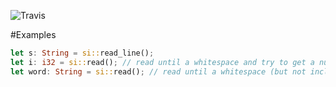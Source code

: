 ![Travis](https://travis-ci.org/oli-obk/rust-si.svg)

#Examples

```rust
let s: String = si::read_line();
let i: i32 = si::read(); // read until a whitespace and try to get a number
let word: String = si::read(); // read until a whitespace (but not including it)
```